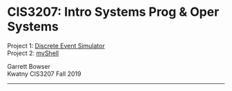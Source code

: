 #  CIS3207: Intro Systems Prog & Oper Systems

Project 1: [Discrete Event Simulator](https://github.com/tuh37046/CIS3207/tree/master/P1_Discrete_Event_Simulator)
<br>
Project 2: [myShell](https://github.com/tuh37046/CIS3207/tree/master/P2_myShell) 


Garrett Bowser <br>
Kwatny CIS3207 Fall 2019
************************
